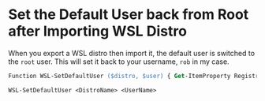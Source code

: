 # Set the Default User back from Root after Importing WSL Distro

When you export a WSL distro then import it, the default user is switched to the `root` user. This will set it back to your username, `rob` in my case.

```ps
Function WSL-SetDefaultUser ($distro, $user) { Get-ItemProperty Registry::HKEY_CURRENT_USER\Software\Microsoft\Windows\CurrentVersion\Lxss\*\ DistributionName | Where-Object -Property DistributionName -eq $distro | Set-ItemProperty -Name DefaultUid -Value ((wsl -d $distro -u $user -e id -u) | Out-String); };

WSL-SetDefaultUser <DistroName> <UserName>
```
